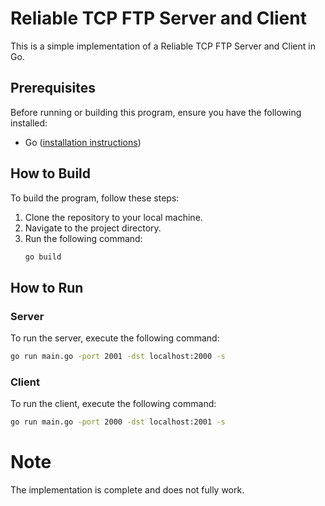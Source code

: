 # Reliable TCP FTP Server and Client

This is a simple implementation of a Reliable TCP FTP Server and Client in Go.

## Prerequisites

Before running or building this program, ensure you have the following installed:
- Go ([installation instructions](https://golang.org/doc/install))

## How to Build

To build the program, follow these steps:
1. Clone the repository to your local machine.
2. Navigate to the project directory.
3. Run the following command:
    ```sh
    go build
    ```

## How to Run

### Server

To run the server, execute the following command:
```sh
go run main.go -port 2001 -dst localhost:2000 -s
```

### Client

To run the client, execute the following command:
```sh
go run main.go -port 2000 -dst localhost:2001 -s
```

# Note

The implementation is complete and does not fully work. 
